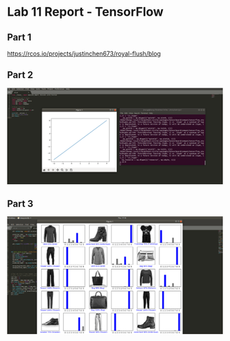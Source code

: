 # Lab 11 Report - TensorFlow     

## Part 1   
https://rcos.io/projects/justinchen673/royal-flush/blog

## Part 2   
![1](1.png)  

## Part 3  
![2](2.png)  


